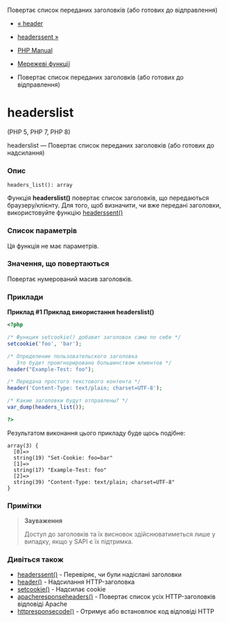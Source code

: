 Повертає список переданих заголовків (або готових до відправлення)

-   [« header](function.header.md)
    
-   [headerssent »](function.headers-sent.html)
    
-   [PHP Manual](index.md)
    
-   [Мережеві функції](ref.network.md)
    
-   Повертає список переданих заголовків (або готових до відправлення)
    

# headerslist

(PHP 5, PHP 7, PHP 8)

headerslist — Повертає список переданих заголовків (або готових до надсилання)

### Опис

```methodsynopsis
headers_list(): array
```

Функція **headerslist()** повертає список заголовків, що передаються браузеру/клієнту. Для того, щоб визначити, чи вже передані заголовки, використовуйте функцію [headerssent()](function.headers-sent.html)

### Список параметрів

Ця функція не має параметрів.

### Значення, що повертаються

Повертає нумерований масив заголовків.

### Приклади

**Приклад #1 Приклад використання **headerslist()****

```php
<?php

/* Функция setcookie() добавит заголовок сама по себе */
setcookie('foo', 'bar');

/* Определение пользовательского заголовка
   Это будет проигнорировано большинством клиентов */
header("Example-Test: foo");

/* Передача простого текстового контента */
header('Content-Type: text/plain; charset=UTF-8');

/* Какие заголовки будут отправлены? */
var_dump(headers_list());

?>
```

Результатом виконання цього прикладу буде щось подібне:

```
array(3) {
  [0]=>
  string(19) "Set-Cookie: foo=bar"
  [1]=>
  string(17) "Example-Test: foo"
  [2]=>
  string(39) "Content-Type: text/plain; charset=UTF-8"
}
```

### Примітки

> **Зауваження**
> 
> Доступ до заголовків та їх висновок здійснюватиметься лише у випадку, якщо у SAPI є їх підтримка.

### Дивіться також

-   [headerssent()](function.headers-sent.html) - Перевіряє, чи були надіслані заголовки
-   [header()](function.header.md) - Надсилання HTTP-заголовка
-   [setcookie()](function.setcookie.md) - Надсилає cookie
-   [apacheresponseheaders()](function.apache-response-headers.html) - Повертає список усіх HTTP-заголовків відповіді Apache
-   [httpresponsecode()](function.http-response-code.html) - Отримує або встановлює код відповіді HTTP